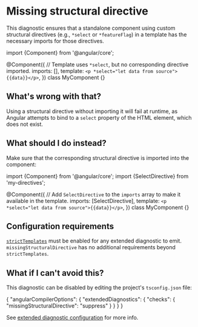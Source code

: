 # Missing structural directive

This diagnostic ensures that a standalone component using custom structural directives (e.g., `*select` or `*featureFlag`) in a template has the necessary imports for those directives.

<docs-code language="typescript">

import {Component} from '@angular/core';

@Component({
  // Template uses `*select`, but no corresponding directive imported.
  imports: [],
  template: `<p *select="let data from source">{{data}}</p>`,
})
class MyComponent {}

</docs-code>

## What's wrong with that?

Using a structural directive without importing it will fail at runtime, as Angular attempts to bind to a `select` property of the HTML element, which does not exist.

## What should I do instead?

Make sure that the corresponding structural directive is imported into the component:

<docs-code language="typescript">

import {Component} from '@angular/core';
import {SelectDirective} from 'my-directives';

@Component({
  // Add `SelectDirective` to the `imports` array to make it available in the template.
  imports: [SelectDirective],
  template: `<p *select="let data from source">{{data}}</p>`,
})
class MyComponent {}

</docs-code>

## Configuration requirements

[`strictTemplates`](tools/cli/template-typecheck#strict-mode) must be enabled for any extended diagnostic to emit.
`missingStructuralDirective` has no additional requirements beyond `strictTemplates`.

## What if I can't avoid this?

This diagnostic can be disabled by editing the project's `tsconfig.json` file:

<docs-code language="json">
{
  "angularCompilerOptions": {
    "extendedDiagnostics": {
      "checks": {
        "missingStructuralDirective": "suppress"
      }
    }
  }
}
</docs-code>

See [extended diagnostic configuration](extended-diagnostics#configuration) for more info.
